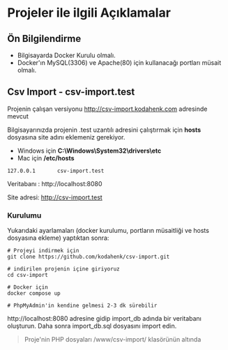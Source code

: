 # Projeler ile ilgili Açıklamalar

## Ön Bilgilendirme

- Bilgisayarda Docker Kurulu olmalı.
- Docker'ın MySQL(3306) ve Apache(80) için kullanacağı portları müsait olmalı.

## Csv Import - csv-import.test

Projenin çalışan versiyonu http://csv-import.kodahenk.com adresinde mevcut

Bilgisayarınızda projenin .test uzantılı adresini çalıştırmak için **hosts** dosyasına site adını eklemeniz gerekiyor.
- Windows için **C:\Windows\System32\drivers\etc**
- Mac için **/etc/hosts**

```
127.0.0.1       csv-import.test
```

Veritabanı : http://localhost:8080

Site adresi: http://csv-import.test


### Kurulumu
Yukarıdaki ayarlamaları (docker kurulumu, portların müsaitliği ve hosts dosyasına ekleme) yaptıktan sonra:
```
# Projeyi indirmek için
git clone https://github.com/kodahenk/csv-import.git

# indirilen projenin içine giriyoruz
cd csv-import

# Docker için
docker compose up

# PhpMyAdmin'in kendine gelmesi 2-3 dk sürebilir
```

http://localhost:8080 adresine gidip import_db adında bir veritabanı oluşturun. Daha sonra import_db.sql dosyasını import edin.

> Proje'nin PHP dosyaları /www/csv-import/ klasörünün altında
